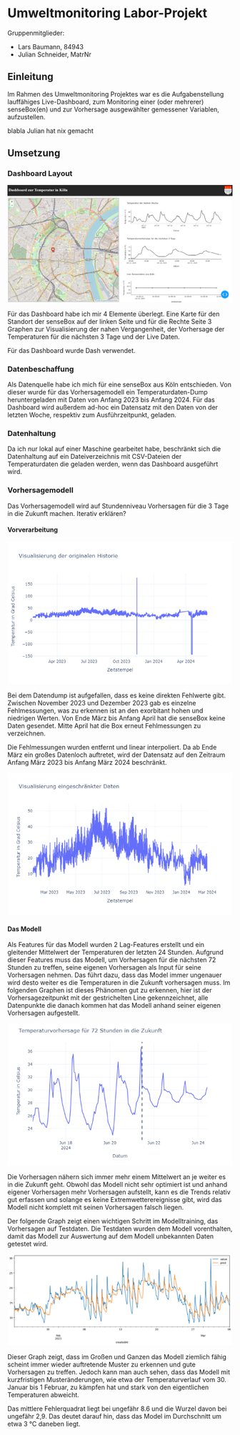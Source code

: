 # Umweltmonitoring Labor-Projekt

Gruppenmitglieder:

- Lars Baumann, 84943
- Julian Schneider, MatrNr

## Einleitung

Im Rahmen des Umweltmonitoring Projektes war es die Aufgabenstellung lauffähiges Live-Dashboard, zum Monitoring einer (oder mehrerer) senseBox(en) und zur Vorhersage ausgewählter gemessener Variablen, aufzustellen.

blabla Julian hat nix gemacht

## Umsetzung

### Dashboard Layout

![Dashboard Screenshot](assets/img/Dashboard%20Screenshot.png)

Für das Dashboard habe ich mir 4 Elemente überlegt. Eine Karte für den Standort der senseBox auf der linken Seite und für die Rechte Seite 3 Graphen zur Visualisierung der nahen Vergangenheit, der Vorhersage der Temperaturen für die nächsten 3 Tage und der Live Daten.

Für das Dashboard wurde Dash verwendet.

### Datenbeschaffung

Als Datenquelle habe ich mich für eine senseBox aus Köln entschieden. Von dieser wurde für das Vorhersagemodell ein Temperaturdaten-Dump heruntergeladen mit Daten von Anfang 2023 bis Anfang 2024. Für das Dashboard wird außerdem ad-hoc ein Datensatz mit den Daten von der letzten Woche, respektiv zum Ausführzeitpunkt, geladen.

### Datenhaltung

Da ich nur lokal auf einer Maschine gearbeitet habe, beschränkt sich die Datenhaltung auf ein Dateiverzeichnis mit CSV-Dateien der Temperaturdaten die geladen werden, wenn das Dashboard ausgeführt wird.

### Vorhersagemodell

Das Vorhersagemodell wird auf Stundenniveau Vorhersagen für die 3 Tage in die Zukunft machen. Iterativ erklären?

#### Vorverarbeitung

![Graph der originalen Historie](assets/img//original_history.png)

Bei dem Datendump ist aufgefallen, dass es keine direkten Fehlwerte gibt. Zwischen November 2023 und Dezember 2023 gab es einzelne Fehlmessungen, was zu erkennen ist an den exorbitant hohen und niedrigen Werten. Von Ende März bis Anfang April hat die senseBox keine Daten gesendet. Mitte April hat die Box erneut Fehlmessungen zu verzeichnen.

Die Fehlmessungen wurden entfernt und linear interpoliert. Da ab Ende März ein großes Datenloch auftretet, wird der Datensatz auf den Zeitraum Anfang März 2023 bis Anfang März 2024 beschränkt.

![Graph der bearbeiteten Historie](assets/img/edited_history.png)

#### Das Modell

Als Features für das Modell wurden 2 Lag-Features erstellt und ein gleitender Mittelwert der Temperaturen der letzten 24 Stunden. Aufgrund dieser Features muss das Modell, um Vorhersagen für die nächsten 72 Stunden zu treffen, seine eigenen Vorhersagen als Input für seine Vorhersagen nehmen. Das führt dazu, dass das Model immer ungenauer wird desto weiter es die Temperaturen in die Zukunft vorhersagen muss. Im folgenden Graphen ist dieses Phänomen gut zu erkennen, hier ist der Vorhersagezeitpunkt mit der gestrichelten Line gekennzeichnet, alle Datenpunkte die danach kommen hat das Modell anhand seiner eigenen Vorhersagen aufgestellt.

![Temperaturvorhersage für Zukunft](assets/img/model_forecast_future.png)

Die Vorhersagen nähern sich immer mehr einem Mittelwert an je weiter es in die Zukunft geht. Obwohl das Modell nicht sehr optimiert ist und anhand eigener Vorhersagen mehr Vorhersagen aufstellt, kann es die Trends relativ gut erfassen und solange es keine Extremwetterereignisse gibt, wird das Modell nicht komplett mit seinen Vorhersagen falsch liegen.

Der folgende Graph zeigt einen wichtigen Schritt im Modelltraining, das Vorhersagen auf Testdaten. Die Testdaten wurden dem Modell vorenthalten, damit das Modell zur Auswertung auf dem Modell unbekannten Daten getestet wird.

![Temperaturvorhersage an Testdaten](assets/img//model_forecast_test.png)

Dieser Graph zeigt, dass im Großen und Ganzen das Modell ziemlich fähig scheint immer wieder auftretende Muster zu erkennen und gute Vorhersagen zu treffen. Jedoch kann man auch sehen, dass das Modell mit kurzfristigen Musteränderungen, wie etwa der Temperaturverlauf vom 30. Januar bis 1 Februar, zu kämpfen hat und stark von den eigentlichen Temperaturen abweicht.

Das mittlere Fehlerquadrat liegt bei ungefähr 8.6 und die Wurzel davon bei ungefähr 2,9. Das deutet darauf hin, dass das Model im Durchschnitt um etwa 3 °C daneben liegt.
